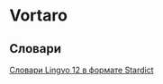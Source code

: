 # Vortaro


## Словари
[Словари Lingvo 12 в формате Stardict](https://rutracker.org/forum/viewtopic.php?t=3477949)
